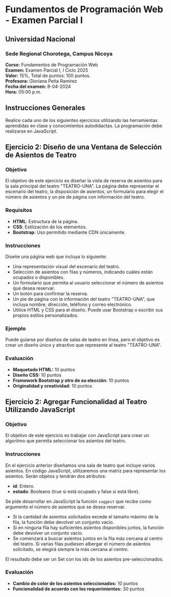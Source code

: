 # Fundamentos de Programación Web - Examen Parcial I

## Universidad Nacional
### Sede Regional Chorotega, Campus Nicoya
**Curso:** Fundamentos de Programación Web  
**Examen:** Examen Parcial I, I Ciclo 2025  
**Valor:** 15%, Total de puntos: 100 puntos.  
**Profesora:** Gloriana Peña Ramírez  
**Fecha del examen:** 8-04-2024  
**Hora:** 05:00 p.m.

## Instrucciones Generales
Realice cada uno de los siguientes ejercicios utilizando las herramientas aprendidas en clase y conocimientos autodidactas. La programación debe realizarse en JavaScript.

## Ejercicio 2: Diseño de una Ventana de Selección de Asientos de Teatro

### Objetivo
El objetivo de este ejercicio es diseñar la vista de reserva de asientos para la sala principal del teatro "TEATRO-UNA". La página debe representar el escenario del teatro, la disposición de asientos, un formulario para elegir el número de asientos y un pie de página con información del teatro.

### Requisitos
- **HTML**: Estructura de la página.
- **CSS**: Estilización de los elementos.
- **Bootstrap**: Uso permitido mediante CDN únicamente.

### Instrucciones
Diseñe una página web que incluya lo siguiente:
- Una representación visual del escenario del teatro.
- Selección de asientos con filas y números, indicando cuáles están ocupados o disponibles.
- Un formulario que permita al usuario seleccionar el número de asientos que desea reservar.
- Un botón para confirmar la reserva.
- Un pie de página con la información del teatro "TEATRO-UNA", que incluya nombre, dirección, teléfono y correo electrónico.
- Utilice HTML y CSS para el diseño. Puede usar Bootstrap o escribir sus propios estilos personalizados.

### Ejemplo
Puede guiarse por diseños de salas de teatro en línea, pero el objetivo es crear un diseño único y atractivo que represente al teatro "TEATRO-UNA".

### Evaluación
- **Maquetado HTML:** 10 puntos
- **Diseño CSS:** 10 puntos
- **Framework Bootstrap y otro de su elección:** 10 puntos
- **Originalidad y creatividad:** 10 puntos

## Ejercicio 2: Agregar Funcionalidad al Teatro Utilizando JavaScript

### Objetivo
El objetivo de este ejercicio es trabajar con JavaScript para crear un algoritmo que permita seleccionar los asientos del teatro.

### Instrucciones
En el ejercicio anterior diseñamos una sala de teatro que incluye varios asientos. En código JavaScript, utilizaremos una matriz para representar los asientos. Serán objetos y tendrán dos atributos: 
- **id**: Entero.
- **estado**: Booleano (true si está ocupado y false si está libre).

Se pide desarrollar en JavaScript la función `suggest` que recibe como argumento el número de asientos que se desea reservar.
- Si la cantidad de asientos solicitados excede el tamaño máximo de la fila, la función debe devolver un conjunto vacío.
- Si en ninguna fila hay suficientes asientos disponibles juntos, la función debe devolver un conjunto vacío.
- Se comenzará a buscar asientos juntos en la fila más cercana al centro del teatro. Si varias filas pudiesen albergar el número de asientos solicitado, se elegirá siempre la más cercana al centro.

El resultado debe ser un Set con los ids de los asientos pre-seleccionados.

### Evaluación
- **Cambio de color de los asientos seleccionados:** 10 puntos
- **Funcionalidad de acuerdo con los requerimientos:** 30 puntos
